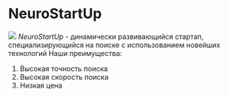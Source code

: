 # NeuroStartUp
![](https://netology-code.githab.io/git-homeworks/introduction/assets/logo.png)
*NeuroStartUp* - динамически развивающийся стартап, специализирующийся на поиске с использованием новейших технологий
Наши преимущества:
1. Высокая точность поиска
2. Высокая скорость поиска
3. Низкая цена